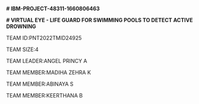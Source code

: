 **# IBM-PROJECT-48311-1660806463**

**# VIRTUAL EYE - LIFE GUARD FOR SWIMMING POOLS TO DETECT ACTIVE DROWNING**

TEAM ID:PNT2022TMID24925

TEAM SIZE:4

TEAM LEADER:ANGEL PRINCY A

TEAM MEMBER:MADIHA ZEHRA K

TEAM MEMBER:ABINAYA S

TEAM MEMBER:KEERTHANA B
